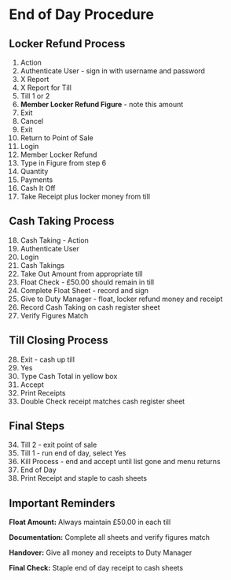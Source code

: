 # End of Day Procedure

## Locker Refund Process

1. Action
2. Authenticate User - sign in with username and password
3. X Report
4. X Report for Till
5. Till 1 or 2
6. **Member Locker Refund Figure** - note this amount
7. Exit
8. Cancel
9. Exit
10. Return to Point of Sale
11. Login
12. Member Locker Refund
13. Type in Figure from step 6
14. Quantity
15. Payments
16. Cash It Off
17. Take Receipt plus locker money from till

## Cash Taking Process

18. Cash Taking - Action
19. Authenticate User
20. Login
21. Cash Takings
22. Take Out Amount from appropriate till
23. Float Check - £50.00 should remain in till
24. Complete Float Sheet - record and sign
25. Give to Duty Manager - float, locker refund money and receipt
26. Record Cash Taking on cash register sheet
27. Verify Figures Match

## Till Closing Process

28. Exit - cash up till
29. Yes
30. Type Cash Total in yellow box
31. Accept
32. Print Receipts
33. Double Check receipt matches cash register sheet

## Final Steps

34. Till 2 - exit point of sale
35. Till 1 - run end of day, select Yes
36. Kill Process - end and accept until list gone and menu returns
37. End of Day
38. Print Receipt and staple to cash sheets

## Important Reminders

**Float Amount:** Always maintain £50.00 in each till

**Documentation:** Complete all sheets and verify figures match

**Handover:** Give all money and receipts to Duty Manager

**Final Check:** Staple end of day receipt to cash sheets
